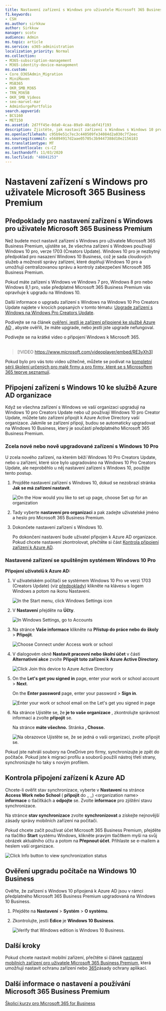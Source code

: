```yaml
---
title: Nastavení zařízení s Windows pro uživatele Microsoft 365 Business Premium
f1.keywords:
- CSH
ms.author: sirkkuw
author: Sirkkuw
manager: scotv
audience: Admin
ms.topic: article
ms.service: o365-administration
localization_priority: Normal
ms.collection:
- M365-subscription-management
- M365-identity-device-management
ms.custom:
- Core_O365Admin_Migration
- MiniMaven
- MSB365
- OKR_SMB_M365
- TRN_M365B
- OKR_SMB_Videos
- seo-marvel-mar
- AdminSurgePortfolio
search.appverid:
- BCS160
- MET150
ms.assetid: 2d7ff45e-0da0-4caa-89a9-48cabf41f193
description: Zjistěte, jak nastavit zařízení s Windows s Windows 10 pro pro Microsoft 365 Business Premium Users, která umožňují centralizované správy a řízení zabezpečení.
ms.openlocfilehash: c95b9e51c7ec3c440509fe34084d2a030c7f2eec
ms.sourcegitcommit: e56894917d2aae05705c3b9447388d10e2156183
ms.translationtype: MT
ms.contentlocale: cs-CZ
ms.lasthandoff: 11/03/2020
ms.locfileid: "48841253"
---
```

# <a name="set-up-windows-devices-for-microsoft-365-business-premium-users"></a>Nastavení zařízení s Windows pro uživatele Microsoft 365 Business Premium

## <a name="prerequisites-for-setting-up-windows-devices-for-microsoft-365-business-premium-users"></a>Předpoklady pro nastavení zařízení s Windows pro uživatele Microsoft 365 Business Premium

Než budete moct nastavit zařízení s Windows pro uživatele Microsoft 365 Business Premium, ujistěte se, že všechna zařízení s Windows používají Windows 10 pro, verze 1703 (Creators Update). Windows 10 pro je nezbytný předpoklad pro nasazení Windows 10 Business, což je sada cloudových služeb a možností správy zařízení, které doplňují Windows 10 pro a umožňují centralizovanou správu a kontroly zabezpečení Microsoft 365 Business Premium.
  
Pokud máte zařízení s Windows ve Windows 7 pro, Windows 8 pro nebo Windows 8,1 pro, vaše předplatné Microsoft 365 Business Premium vás opravňuje k upgradu na Windows 10.
  
Další informace o upgradu zařízení s Windows na Windows 10 Pro Creators Update najdete v krocích popsaných v tomto tématu: [Upgrade zařízení s Windows na Windows Pro Creators Update](upgrade-to-windows-pro-creators-update.md).
  
Podívejte se na článek [ověření, jestli je zařízení připojené ke službě Azure AD](#verify-the-device-is-connected-to-azure-ad) , abyste ověřili, že máte upgrade, nebo jestli jste upgrade nefungoval.

Podívejte se na krátké video o připojení Windows k Microsoft 365.<br><br>

> [!VIDEO https://www.microsoft.com/videoplayer/embed/RE3yXh3] 

Pokud bylo pro vás toto video užitečné, můžete se podívat na [kompletní sérii školení určených pro malé firmy a pro firmy, které se s Microsoftem 365 teprve seznamují](https://support.microsoft.com/office/6ab4bbcd-79cf-4000-a0bd-d42ce4d12816).
  
## <a name="join-windows-10-devices-to-your-organizations-azure-ad"></a>Připojení zařízení s Windows 10 ke službě Azure AD organizace

Když se všechna zařízení s Windows ve vaší organizaci upgradují na Windows 10 pro Creators Update nebo už používají Windows 10 pro Creator Update, můžete tato zařízení připojit k Azure Active Directory vaší organizace. Jakmile se zařízení připojí, budou se automaticky upgradovat na Windows 10 Business, který je součástí předplatného Microsoft 365 Business Premium.
  
### <a name="for-a-brand-new-or-newly-upgraded-windows-10-pro-device"></a>Zcela nové nebo nově upgradované zařízení s Windows 10 Pro

U zcela nového zařízení, na kterém běží Windows 10 Pro Creators Update, nebo u zařízení, které sice bylo upgradováno na Windows 10 Pro Creators Update, ale neproběhlo u něj nastavení zařízení s Windows 10, použijte tento postup.
  
1. Projděte nastavení zařízení s Windows 10, dokud se nezobrazí stránka **Jak se má zařízení nastavit**. 
    
    ![On the How would you like to set up page, choose Set up for an organization](../media/1b0b2dba-00bb-4a99-a729-441479220cb7.png)
  
2. Tady vyberte **nastavení pro organizaci** a pak zadejte uživatelské jméno a heslo pro Microsoft 365 Business Premium. 
    
3. Dokončete nastavení zařízení s Windows 10.
    
   Po dokončení nastavení bude uživatel připojen k Azure AD organizace. Pokud chcete nastavení zkontrolovat, přečtěte si část [Kontrola připojení zařízení k Azure AD](#verify-the-device-is-connected-to-azure-ad). 
  
### <a name="for-a-device-already-set-up-and-running-windows-10-pro"></a>Nastavené zařízení se spuštěným systémem Windows 10 Pro

 **Připojení uživatelů k Azure AD:**
  
1. V uživatelském počítači se systémem Windows 10 Pro ve verzi 1703 (Creators Update) (viz [předpoklady](pre-requisites-for-data-protection.md)) klikněte na klávesu s logem Windows a potom na ikonu Nastavení.
  
   ![In the Start menu, click Windows Settings icon](../media/74e1ce9a-1554-4761-beb9-330b176e9b9d.png)
  
2. V **Nastavení** přejděte na **Účty**.
  
   ![In Windows Settings, go to Accounts](../media/472fd688-d111-4788-9fbb-56a00fbdc24d.png)
  
3. Na stránce **Vaše informace** klikněte na **Přístup do práce nebo do školy** \> **Připojit**.
  
   ![Choose Connect under Access work or school](../media/af3a4e3f-f9b9-4969-b3e2-4ef99308090c.png)
  
4. V dialogovém okně **Nastavit pracovní nebo školní účet** v části **Alternativní akce** zvolte **Připojit toto zařízení k Azure Active Directory**.
  
   ![Click Join this device to Azure Active Directory](../media/fb709a1b-05a9-4750-9cb9-e097f4412cba.png)
  
5. On the **Let's get you signed in** page, enter your work or school account \> **Next**.
  
   On the **Enter password** page, enter your password \> **Sign in**.
  
   ![Enter your work or school email on the Let's get you signed in page](../media/f70eb148-b1d2-4ba3-be38-7317eaf0321a.png)
  
6. Na stránce Ujistěte se, že **je to vaše organizace** , zkontrolujte správnost informací a zvolte **připojit** se.
  
   Na stránce **máte všechno.** Stránka **, Chosse.**
  
   ![Na obrazovce Ujistěte se, že se jedná o vaši organizaci, zvolte připojit se.](../media/c749c0a2-5191-4347-a451-c062682aa1fb.png)
  
Pokud jste nahráli soubory na OneDrive pro firmy, synchronizujte je zpět do počítače. Pokud jste k migraci profilu a souborů použili nástroj třetí strany, synchronizujte ho taky s novým profilem.
  
## <a name="verify-the-device-is-connected-to-azure-ad"></a>Kontrola připojení zařízení k Azure AD

Chcete-li ověřit stav synchronizace, vyberte v **Nastavení** na stránce **Access Work nebo School** ( **připojit** do _ _) \<organization name\> **informace** o tlačítkách a **odpojte** se. Zvolte **informace** pro zjištění stavu synchronizace. 
  
Na stránce **stav synchronizace** zvolte **synchronizovat** a získejte nejnovější zásady správy mobilních zařízení na počítači.
  
Pokud chcete začít používat účet Microsoft 365 Business Premium, přejděte na tlačítko **Start** systému Windows, klikněte pravým tlačítkem myši na svůj obrázek aktuálního účtu a potom na **Přepnout účet**. Přihlaste se e-mailem a heslem vaší organizace.
  
![Click Info button to view synchronization status](../media/818f7043-adbf-402a-844a-59d50034911d.png)
  
## <a name="verify-the-pc-is-upgraded-to-windows-10-business"></a>Ověření upgradu počítače na Windows 10 Business

Ověřte, že zařízení s Windows 10 připojená k Azure AD jsou v rámci předplatného Microsoft 365 Business Premium upgradovaná na Windows 10 Business.
  
1. Přejděte na **Nastavení** \> **Systém** \> **O systému**.
    
2. Zkontrolujte, jestli **Edice** je **Windows 10 Business**.
    
    ![Verify that Windows edition is Windows 10 Business.](../media/ff660fc8-d3ba-431b-89a5-f5abded96c4d.png)
  
## <a name="next-steps"></a>Další kroky

Pokud chcete nastavit mobilní zařízení, přečtěte si článek [nastavení mobilních zařízení pro uživatele Microsoft 365 Business Premium](set-up-mobile-devices.md), která umožňují nastavit ochranu zařízení nebo [365](manage.md)zásady ochrany aplikací.
  
## <a name="for-more-on-setting-up-and-using-microsoft-365-business-premium"></a>Další informace o nastavení a používání Microsoft 365 Business Premium

[Školicí kurzy pro Microsoft 365 for Business](https://support.microsoft.com/office/6ab4bbcd-79cf-4000-a0bd-d42ce4d12816)
